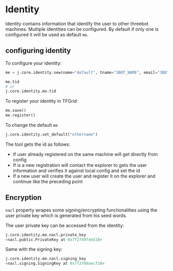# Identity

Identity contains information that identify the user to other threebot machines.
Multiple identities can be configured. By default if only one is configured it will be used as default `me`.

## configuring identity

To configure your identity:

```python
me = j.core.identity.new(name="default", tname="3BOT_NAME", email="3BOT_EMAIL", words="3BOT_WORDS")

me.tid
# or
j.core.identity.me.tid
```
To register your identity in TFGrid
```python
me.save()
me.register()
```
To change the default `me`
```python
j.core.identity.set_default("othername")
```

The tool gets the id as follows:

- If user already registered on the same machine will get directly from config
- If is a new registration will contact the explorer to gets the user information and verifies it against local config and set the id
- If a new user will create the user and register it on the explorer and continue like the preceding point

## Encryption

`nacl` property wrapes some signing/encrypting functionalities using the user private key which is generated from his seed words.

The user private key can be accessed from the identity:

```python
j.core.identity.me.nacl.private_key
<nacl.public.PrivateKey at 0x7f2749f4e510>
```

Same with the signing key:

```python
j.core.identity.me.nacl.signing_key
<nacl.signing.SigningKey at 0x7f2760aecf10>
```
